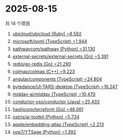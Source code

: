 # 2025-08-15

共 14 个项目

<!-- BEGIN GITHUB -->
<!-- 最后更新时间 2025-08-15 03:08:47 +0800 -->
1. [ubicloud/ubicloud (Ruby) ⭐8,592](https://github.com/ubicloud/ubicloud)
1. [microsoft/poml (TypeScript) ⭐1,944](https://github.com/microsoft/poml)
1. [pathwaycom/pathway (Python) ⭐31,130](https://github.com/pathwaycom/pathway)
1. [external-secrets/external-secrets (Go) ⭐5,391](https://github.com/external-secrets/external-secrets)
1. [redis/go-redis (Go) ⭐21,290](https://github.com/redis/go-redis)
1. [colmap/colmap (C++) ⭐9,223](https://github.com/colmap/colmap)
1. [angular/components (TypeScript) ⭐24,804](https://github.com/angular/components)
1. [bytedance/UI-TARS-desktop (TypeScript) ⭐16,247](https://github.com/bytedance/UI-TARS-desktop)
1. [midday-ai/midday (TypeScript) ⭐10,470](https://github.com/midday-ai/midday)
1. [conductor-oss/conductor (Java) ⭐25,433](https://github.com/conductor-oss/conductor)
1. [hashicorp/terraform (Go) ⭐46,061](https://github.com/hashicorp/terraform)
1. [ostris/ai-toolkit (Python) ⭐5,734](https://github.com/ostris/ai-toolkit)
1. [apple/embedding-atlas (TypeScript) ⭐2,213](https://github.com/apple/embedding-atlas)
1. [oop7/YTSage (Python) ⭐1,392](https://github.com/oop7/YTSage)
<!-- END GITHUB -->